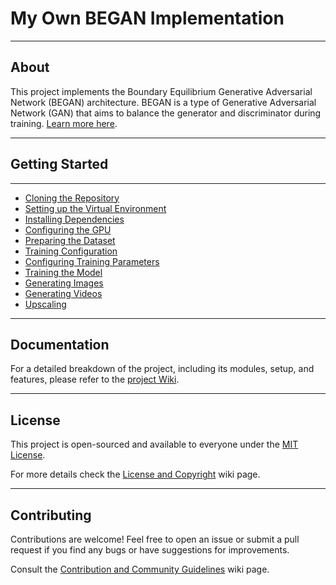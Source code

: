 # My Own BEGAN Implementation

---

## About

This project implements the Boundary Equilibrium Generative Adversarial Network (BEGAN) architecture. BEGAN is a type of Generative Adversarial Network (GAN) that aims to balance the generator and discriminator during training. [Learn more here](https://github.com/renan-siqueira/my-own-BEGAN-implementation/wiki/00.-About-BEGAN).

---

## Getting Started

---

- [Cloning the Repository](https://github.com/renan-siqueira/my-own-BEGAN-implementation/wiki/01.-Cloning-the-Repository)
- [Setting up the Virtual Environment](https://github.com/renan-siqueira/my-own-BEGAN-implementation/wiki/02.-Setting-Up-the-Virtual-Environment)
- [Installing Dependencies](https://github.com/renan-siqueira/my-own-BEGAN-implementation/wiki/03.-Installing-Dependencies)
- [Configuring the GPU](https://github.com/renan-siqueira/my-own-BEGAN-implementation/wiki/04.-Configuring-the-GPU)
- [Preparing the Dataset](https://github.com/renan-siqueira/my-own-BEGAN-implementation/wiki/05.-Preparing-the-Dataset)
- [Training Configuration](https://github.com/renan-siqueira/my-own-BEGAN-implementation/wiki/06.-Configuring-Training-Parameters)
- [Configuring Training Parameters](https://github.com/renan-siqueira/my-own-BEGAN-implementation/wiki/07.-Training-the-Model)
- [Training the Model](https://github.com/renan-siqueira/my-own-BEGAN-implementation/wiki/07.-Training-the-Model)
- [Generating Images](https://github.com/renan-siqueira/my-own-BEGAN-implementation/wiki/08.-Generating-Images-with-the-Trained-Model)
- [Generating Videos](https://github.com/renan-siqueira/my-own-BEGAN-implementation/wiki/09.-Generating-Videos-Through-Image-Interpolation)
- [Upscaling]()

---

## Documentation

For a detailed breakdown of the project, including its modules, setup, and features, please refer to the [project Wiki](https://github.com/renan-siqueira/my-own-BEGAN-implementation/wiki).

---

## License

This project is open-sourced and available to everyone under the [MIT License](LICENSE).

For more details check the [License and Copyright](https://github.com/renan-siqueira/my-own-BEGAN-implementation/wiki/License-and-Copyright) wiki page.

---

## Contributing

Contributions are welcome! Feel free to open an issue or submit a pull request if you find any bugs or have suggestions for improvements.

Consult the [Contribution and Community Guidelines](https://github.com/renan-siqueira/my-own-BEGAN-implementation/wiki/Contribution-and-Community-Guidelines) wiki page.
